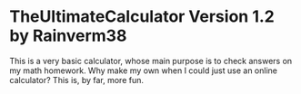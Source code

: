 # TheUltimateCalculator Version 1.2 by Rainverm38

This is a very basic calculator, whose main purpose is to check answers on my math homework.
Why make my own when I could just use an online calculator? This is, by far, more fun.